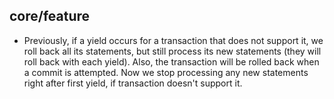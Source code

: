 ## core/feature

* Previously, if a yield occurs for a transaction that does not
  support it, we roll back all its statements, but still process
  its new statements (they will roll back with each yield). Also,
  the transaction will be rolled back when a commit is attempted.
  Now we stop processing any new statements right after first yield,
  if transaction doesn't support it.

